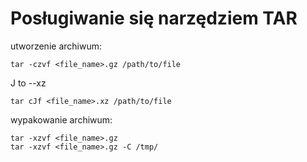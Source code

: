 # Posługiwanie się narzędziem TAR

utworzenie archiwum:
```
tar -czvf <file_name>.gz /path/to/file
```
J to --xz
```
tar cJf <file_name>.xz /path/to/file
```
wypakowanie archiwum:
```
tar -xzvf <file_name>.gz
tar -xzvf <file_name>.gz -C /tmp/
```
